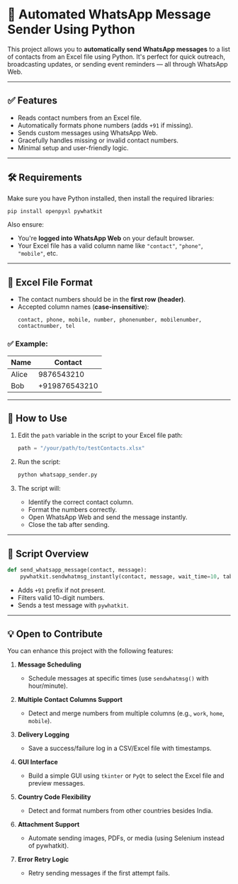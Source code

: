 # 📲 Automated WhatsApp Message Sender Using Python

This project allows you to **automatically send WhatsApp messages** to a list of contacts from an Excel file using Python. It's perfect for quick outreach, broadcasting updates, or sending event reminders — all through WhatsApp Web.

---

## ✅ Features

- Reads contact numbers from an Excel file.
- Automatically formats phone numbers (adds `+91` if missing).
- Sends custom messages using WhatsApp Web.
- Gracefully handles missing or invalid contact numbers.
- Minimal setup and user-friendly logic.

---

## 🛠️ Requirements

Make sure you have Python installed, then install the required libraries:

```bash
pip install openpyxl pywhatkit
```

Also ensure:
- You're **logged into WhatsApp Web** on your default browser.
- Your Excel file has a valid column name like `"contact"`, `"phone"`, `"mobile"`, etc.

---

## 📂 Excel File Format

- The contact numbers should be in the **first row (header)**.
- Accepted column names (**case-insensitive**):
  ```
  contact, phone, mobile, number, phonenumber, mobilenumber, contactnumber, tel
  ```

### ✅ Example:

| Name       | Contact        |
|------------|----------------|
| Alice      | 9876543210     |
| Bob        | +919876543210  |

---

## 🚀 How to Use

1. Edit the `path` variable in the script to your Excel file path:
   ```python
   path = "/your/path/to/testContacts.xlsx"
   ```

2. Run the script:
   ```bash
   python whatsapp_sender.py
   ```

3. The script will:
   - Identify the correct contact column.
   - Format the numbers correctly.
   - Open WhatsApp Web and send the message instantly.
   - Close the tab after sending.

---

## 📌 Script Overview

```python
def send_whatsapp_message(contact, message):
    pywhatkit.sendwhatmsg_instantly(contact, message, wait_time=10, tab_close=True)
```

- Adds `+91` prefix if not present.
- Filters valid 10-digit numbers.
- Sends a test message with `pywhatkit`.

---

## 💡 Open to Contribute 

You can enhance this project with the following features:

1. **Message Scheduling**
   - Schedule messages at specific times (use `sendwhatmsg()` with hour/minute).

2. **Multiple Contact Columns Support**
   - Detect and merge numbers from multiple columns (e.g., `work`, `home`, `mobile`).

3. **Delivery Logging**
   - Save a success/failure log in a CSV/Excel file with timestamps.

4. **GUI Interface**
   - Build a simple GUI using `tkinter` or `PyQt` to select the Excel file and preview messages.

5. **Country Code Flexibility**
   - Detect and format numbers from other countries besides India.

6. **Attachment Support**
   - Automate sending images, PDFs, or media (using Selenium instead of pywhatkit).

7. **Error Retry Logic**
   - Retry sending messages if the first attempt fails.


